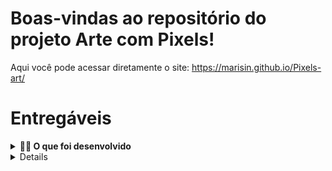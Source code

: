 # Boas-vindas ao repositório do projeto Arte com Pixels!

Aqui você pode acessar diretamente o site: https://marisin.github.io/Pixels-art/

# Entregáveis

<details>
  <summary><strong>👨‍💻 O que foi desenvolvido</strong></summary><br />


Neste projeto, você vai implementar um editor de arte com pixels em que a pessoa usuária poderá escolher uma cor em uma paleta de cores e poderá pintar o que quiser em um quadro branco 🎨 🧑‍🎨


</details>

<details>

# Orientações

<details>
  <summary><strong>🏗 Estrutura do projeto</strong></summary>

- Uma paleta de cores usando `javascript`, `css` e `html`;

- Arquivos `index.html`, `style.css` e `script.js`, que conterão seu código HTML, CSS e JavaScript, respectivamente;

</details>
